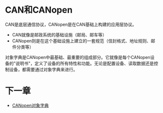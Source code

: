 # CAN和CANopen

CAN是底层通信协议，CANopen是在CAN基础上构建的应用层协议。

- CAN就像是邮政系统的基础设施（邮局、邮车等）
- CANopen则是在这个基础设施上建立的一套规范（信封格式、地址规则、邮件分类等）

对象字典是CANopen中最基础、最重要的组成部分。它就像是每个CANopen设备的"说明书"，定义了设备的所有特性和功能。无论是配置设备、读取数据还是控制设备，都需要通过对象字典来进行。

# 下一章
- [CANopen对象字典](CANopen对象字典.md)
